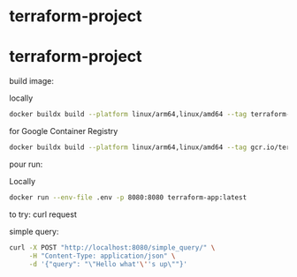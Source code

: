 # terraform-project
# terraform-project


build image:

locally

```bash
docker buildx build --platform linux/arm64,linux/amd64 --tag terraform-app:latest --load .
```

for Google Container Registry

```bash
docker buildx build --platform linux/arm64,linux/amd64 --tag gcr.io/terraform-beginning/terraform-app:v1.2 --push . 
```

pour run:

Locally

```bash
docker run --env-file .env -p 8080:8080 terraform-app:latest
```


to try: curl request 

simple query:

```bash
curl -X POST "http://localhost:8080/simple_query/" \
     -H "Content-Type: application/json" \
     -d '{"query": "\"Hello what'\''s up\""}'
```